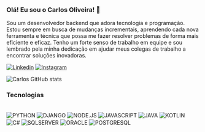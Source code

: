 ### Olá! Eu sou o Carlos Oliveira! 👋
Sou um desenvolvedor backend que adora tecnologia e programação. Estou sempre em busca de mudanças incrementais, aprendendo cada nova ferramenta e técnica que possa me fazer resolver problemas de forma mais eficiente e eficaz. Tenho um forte senso de trabalho em equipe e sou lembrado pela minha dedicação em ajudar meus colegas de trabalho a encontrar soluções inovadoras.

[![Linkedin](https://img.shields.io/badge/LinkedIn-0077B5?style=for-the-badge&logo=linkedin&logoColor=white)](https://www.linkedin.com/in/carlos-oliveira-7a33491a0/)
[![Instagram](https://img.shields.io/badge/Instagram-E4405F?style=for-the-badge&logo=instagram&logoColor=white)](https://instagram.com/carlosoliveira_dev?igshid=ZDdkNTZiNTM=)

![Carlos GitHub stats](https://github-readme-stats.vercel.app/api?username=CarlosOliveira-23&show_icons=true&theme=onedark)

### Tecnologias 

<div style="display: inline_block"></br/>
  <img align="center" alt="PYTHON" src="https://img.shields.io/badge/Python-3776AB?style=for-the-badge&logo=python&logoColor=white" />
  <img align="center" alt="DJANGO" src="https://img.shields.io/badge/Django-092E20?style=for-the-badge&logo=django&logoColor=white" />
  <img align="center" alt="NODE.JS" src="https://img.shields.io/badge/Node.js-43853D?style=for-the-badge&logo=node.js&logoColor=white" />
  <img align="center" alt="JAVASCRIPT" src="https://img.shields.io/badge/JavaScript-323330?style=for-the-badge&logo=javascript&logoColor=F7DF1E" />
  <img align="center" alt="JAVA" src="https://img.shields.io/badge/Java-ED8B00?style=for-the-badge&logo=openjdk&logoColor=white" /> 
  <img align="center" alt="KOTLIN" src="https://img.shields.io/badge/Kotlin-0095D5?&style=for-the-badge&logo=kotlin&logoColor=white" />
  <img align="center" alt="C#" src="https://img.shields.io/badge/C%23-239120?style=for-the-badge&logo=c-sharp&logoColor=white" />
  <img align="center" alt="SQLSERVER" src="https://img.shields.io/badge/Microsoft_SQL_Server-CC2927?style=for-the-badge&logo=microsoft-sql-server&logoColor=white" />
  <img align="center" alt="ORACLE" src="https://img.shields.io/badge/Oracle-F80000?style=for-the-badge&logo=Oracle&logoColor=white" />
  <img align="center" alt="POSTGRESQL" src="https://img.shields.io/badge/PostgreSQL-316192?style=for-the-badge&logo=postgresql&logoColor=white" />
</div><br/>
